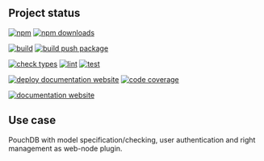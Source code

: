 <!-- !/usr/bin/env markdown
-*- coding: utf-8 -*-
region header
Copyright Torben Sickert (info["~at~"]torben.website) 16.12.2012

License
-------

This library written by Torben Sickert stand under a creative commons naming
3.0 unported license. See https://creativecommons.org/licenses/by/3.0/deed.de
endregion -->

Project status
--------------

[![npm](https://img.shields.io/npm/v/couchdb-web-node-plugin?color=%23d55e5d&label=npm%20package%20version&logoColor=%23d55e5d&style=for-the-badge)](https://www.npmjs.com/package/couchdb-web-node-plugin)
[![npm downloads](https://img.shields.io/npm/dy/couchdb-web-node-plugin.svg?style=for-the-badge)](https://www.npmjs.com/package/couchdb-web-node-plugin)

[![build](https://img.shields.io/github/actions/workflow/status/thaibault/couchdb-web-node-plugin/build.yaml?style=for-the-badge)](https://github.com/thaibault/couchdb-web-node-plugin/actions/workflows/build.yaml)
[![build push package](https://img.shields.io/github/actions/workflow/status/thaibault/couchdb-web-node-plugin/build-package-and-push.yaml?label=build%20push%20package&style=for-the-badge)](https://github.com/thaibault/couchdb-web-node-plugin/actions/workflows/build-package-and-push.yaml)

[![check types](https://img.shields.io/github/actions/workflow/status/thaibault/couchdb-web-node-plugin/check-types.yaml?label=check%20types&style=for-the-badge)](https://github.com/thaibault/couchdb-web-node-plugin/actions/workflows/check-types.yaml)
[![lint](https://img.shields.io/github/actions/workflow/status/thaibault/couchdb-web-node-plugin/lint.yaml?label=lint&style=for-the-badge)](https://github.com/thaibault/couchdb-web-node-plugin/actions/workflows/lint.yaml)
[![test](https://img.shields.io/github/actions/workflow/status/thaibault/couchdb-web-node-plugin/test-coverage-report.yaml?label=test&style=for-the-badge)](https://github.com/thaibault/couchdb-web-node-plugin/actions/workflows/test-coverage-report.yaml)

[![deploy documentation website](https://img.shields.io/github/actions/workflow/status/thaibault/couchdb-web-node-plugin/deploy-documentation-website.yaml?label=deploy%20documentation%20website&style=for-the-badge)](https://github.com/thaibault/couchdb-web-node-plugin/actions/workflows/deploy-documentation-website.yaml)
[![code coverage](https://img.shields.io/coverallsCoverage/github/thaibault/couchdb-web-node-plugin?label=code%20coverage&style=for-the-badge)](https://coveralls.io/github/thaibault/couchdb-web-node-plugin)

[![documentation website](https://img.shields.io/website-up-down-green-red/https/torben.website/couchdb-web-node-plugin.svg?label=documentation-website&style=for-the-badge)](https://torben.website/couchdb-web-node-plugin)

Use case
--------

PouchDB with model specification/checking, user authentication and right
management as web-node plugin.
